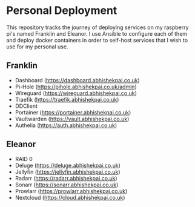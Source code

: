# Personal Deployment
This repository tracks the journey of deploying services on my raspberry pi's named Franklin and Eleanor. I use Ansible to configure each of them and deploy docker containers in order to self-host services that I wish to use for my personal use. 

## Franklin
* Dashboard (https://dashboard.abhishekpai.co.uk)
* Pi-Hole (https://pihole.abhishekpai.co.uk/admin)
* Wireguard (https://wireguard.abhishekpai.co.uk)
* Traefik (https://traefik.abhishekpai.co.uk)
* DDClient
* Portainer (https://portainer.abhishekpai.co.uk)
* Vaultwarden (https://vault.abhishekpai.co.uk)
* Authelia (https://auth.abhishekpai.co.uk)

## Eleanor
* RAID 0
* Deluge (https://deluge.abhishekpai.co.uk)
* Jellyfin (https://jellyfin.abhishekpai.co.uk)
* Radarr (https://radarr.abhishekpai.co.uk)
* Sonarr (https://sonarr.abhishekpai.co.uk)
* Prowlarr (https://prowlarr.abhishekpai.co.uk)
* Nextcloud (https://cloud.abhishekpai.co.uk)